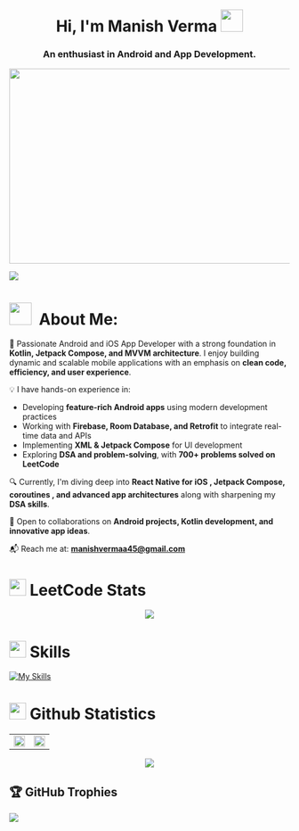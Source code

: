 <h1 align="center">Hi, I'm Manish Verma <img src='https://media.giphy.com/media/v1.Y2lkPTc5MGI3NjExNGExNzhmMGNkOWZlZWZjN2ZlNWM2NjUxMmI4NGM0ZTdmMDJhZDgxOCZlcD12MV9pbnRlcm5hbF9naWZzX2dpZklkJmN0PXM/NFGhfDRVAml9khfvzP/giphy.gif' width='40'></h1>
<h3 align="center">An enthusiast in Android and App Development.</h3>

<p align="center">
  <img src="https://camo.githubusercontent.com/2366b34bb903c09617990fb5fff4622f3e941349e846ddb7e73df872a9d21233/68747470733a2f2f63646e2e6472696262626c652e636f6d2f75736572732f3733303730332f73637265656e73686f74732f363538313234332f6176656e746f2e676966" height="350" width="550" />
</p>

![](https://komarev.com/ghpvc/?username=beast-45)

# <img src="https://github.com/Anmol-Baranwal/Cool-GIFs-For-GitHub/assets/74038190/2c0eef4b-7b75-42bd-9722-4bea97a2d532" width="40">&nbsp; About Me:
🚀 Passionate Android and iOS App Developer with a strong foundation in **Kotlin, Jetpack Compose, and MVVM architecture**. I enjoy building dynamic and scalable mobile applications with an emphasis on **clean code, efficiency, and user experience**.

💡 I have hands-on experience in:
- Developing **feature-rich Android apps** using modern development practices
- Working with **Firebase, Room Database, and Retrofit** to integrate real-time data and APIs
- Implementing **XML & Jetpack Compose** for UI development
- Exploring **DSA and problem-solving**, with **700+ problems solved on LeetCode**

🔍 Currently, I'm diving deep into **React Native for iOS , Jetpack Compose, coroutines , and advanced app architectures** along with sharpening my **DSA skills**.

💼 Open to collaborations on **Android projects, Kotlin development, and innovative app ideas**.

📬 Reach me at: **manishvermaa45@gmail.com**


<h1 align="left"> <img src="https://media.giphy.com/media/iY8CRBdQXODJSCERIr/giphy.gif" width="30"> LeetCode Stats</h1>
<p align="center">
  <img src="https://leetcard.jacoblin.cool/beast45?animation=true" />
</p>

<h1 align="left"> <img src="https://media2.giphy.com/media/QssGEmpkyEOhBCb7e1/giphy.gif?cid=ecf05e47a0n3gi1bfqntqmob8g9aid1oyj2wr3ds3mg700bl&rid=giphy.gif" width ="30"> Skills</h1>

[![My Skills](https://skillicons.dev/icons?i=c,cpp,kotlin,js,ts,css,react,tailwind,androidstudio,vscode,webstorm,idea,figma,firebase,postgres,mysql,git,github,gradle,stackoverflow,windows&perline=10)](https://skillicons.dev)

<h1 align="left"> <img src="https://media.giphy.com/media/iY8CRBdQXODJSCERIr/giphy.gif" width="30"> Github Statistics</h1>
<table>
  <tr>
    <td>
      <img src="https://github-readme-stats.vercel.app/api?username=beast-45&theme=highcontrast&hide_border=false&include_all_commits=true&count_private=true" width="100%"/>
    </td>
    <td>
      <img src="https://github-readme-streak-stats.herokuapp.com/?user=beast-45&theme=highcontrast&hide_border=false" width="100%"/>
    </td>
  </tr>
</table>

<p align="center">
  <img src="https://github-readme-stats.vercel.app/api/top-langs/?username=beast-45&theme=highcontrast&hide_border=false&layout=compact"/>
</p>

## 🏆 GitHub Trophies
![](https://github-profile-trophy.vercel.app/?username=beast-45&theme=radical&no-frame=false&no-bg=true&margin-w=4)


